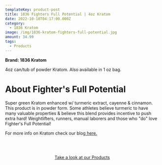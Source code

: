 ```yaml
---
templateKey: product-post
title: 1836 Fighters Full Potential | 4oz Kratom
date: 2022-10-10T04:17:00.000Z
category:
  - 1836 Kratom
image: /img/1836-kratom-fighters-full-potential.jpg
amount: 34.99
tags:
  - Products
---
```

 **Brand: 1836 Kratom**

4oz can/tub of powder Kratom.   Also available in 1 oz bag. 

# About Fighter's Full Potential

Super green Kratom enhanced w/ turmeric extract, cayenne & cinnamon. This product is in powder form. Some athletes believe turmeric to have many valuable properties & believe this blend provides incentive to push extra hard! Weightlifters, runners, manual laborers and those who "do" love Fighter's Full Potential!


For more info on Kratom check our blog[ here.](https://capitalamericanshaman.com/blog/kratom/)

<br><br>

<Center><a class="link-view-more-products" target="_blank" href="https://capitalamericanshaman.com/products">Take a look at our Products</a></Center>